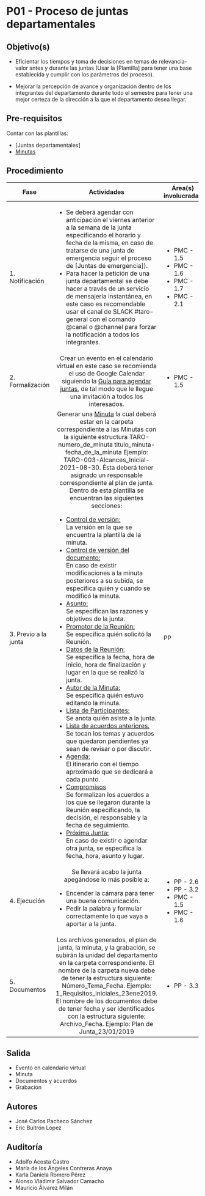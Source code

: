# P01 - Proceso de juntas departamentales

## Objetivo(s)

- Eficientar los tiempos y toma de decisiones en temas de relevancia-valor antes y durante las juntas (Usar la [Plantilla] para tener una base establecida y cumplir con los parámetros del proceso).

- Mejorar la percepción de avance y organización dentro de los integrantes del departamento durante todo el semestre para tener una mejor certeza de la dirección a la que el departamento desea llegar.

## Pre-requisitos

Contar con las plantillas:

- [Juntas departamentales]
- [Minutas](../plantillas/PL1-plantilla-para-minutas)

## Procedimiento

| Fase |   Actividades   | Área(s) involucradas |
|------|:---------------:|--------------------|
| 1. Notificación    | <ul align="left"><li>Se deberá agendar con anticipación el viernes anterior a la semana de la junta especificando el horario y fecha de la misma, en caso de tratarse de una junta de emergencia seguir el proceso de  [Juntas de emergencia]).</li><li>Para hacer la petición de una junta departamental se debe hacer a través de un servicio de mensajería instantánea, en este caso es recomendable usar  el canal de SLACK #taro-general con el comando @canal o @channel para forzar la notificación a todos los integrantes.</li></ul> | <ul><li>PMC - 1.5</li><li>PMC - 1.6</li><li>PMC - 1.7</li><li>PMC - 2.1</li></ul> |
| 2. Formalización    | Crear un evento en el calendario virtual en este caso se recomienda el uso de Google Calendar siguiendo la [Guía para agendar juntas](../guias/G01-guia-para-agendar-juntas), de tal modo que le llegue una invitación a todos los interesados. | <ul><li>PMC - 1.5</li></ul> |
| 3. Previo a la junta     | Generar una [Minuta](../plantillas/PL1-plantilla-para-minutas) la cual deberá estar en la carpeta correspondiente a las Minutas con la siguiente estructura TARO-numero_de_minuta titulo_minuta-fecha_de_la_minuta  Ejemplo: TARO-003-Alcances_Inicial-2021-08-30. Ésta deberá tener asignado un responsable correspondiente al plan de junta. Dentro de esta plantilla se encuentran las siguientes secciones:  <ul align="left"> <li><u>  Control de versión: </u></li> La versión en la que se encuentra la plantilla de la minuta.  <li><u>  Control de versión del documento: </u> </li> En caso de existir modificaciones a la minuta posteriores a su subida, se especifica quién y cuando se modificó la minuta.  <li><u> Asunto: </u></li> Se especifican las razones y objetivos de la junta. <li><u>Promotor de la Reunión:  </u></li> Se especifica quién solicitó la Reunión. <li><u>  Datos de la Reunión:  </u></li>Se especifica la fecha, hora de inicio, hora de finalización y lugar en la que se realizó la junta.<li><u> Autor de la Minuta:  </u></li>Se especifica quién estuvo editando la minuta.<li><u> Lista de Participantes:  </u></li>Se anota quién asiste a la junta.<li><u>Lista de acuerdos anteriores.</u></li>Se tocan los temas y acuerdos que quedaron pendientes ya sean de revisar o por discutir. <li><u> Agenda:  </u></li>El itinerario con el tiempo aproximado que se dedicará a cada punto.<li><u> Compromisos </u></li>Se formalizan los acuerdos a los que se llegaron durante la Reunión especificando, la decisión, el responsable y la fecha de seguimiento.<li><u> Próxima Junta:  </u></li>En caso de existir o agendar otra junta, se especifica la fecha, hora, asunto y lugar. </ul>  | PP |
| 4. Ejecución | Se llevará acabo la junta apegándose lo más posible a: <ul align="left"><li>Encender la cámara para tener una buena comunicación.  </li><li>Pedir la palabra y formular correctamente lo que vaya a aportar a la junta.</li></ul>  | <ul><li>PP - 2.6</li><li>PP - 3.2</li><li>PMC - 1.5</li><li>PMC - 1.6</li></ul> |
| 5. Documentos | Los archivos generados, el plan de junta, la minuta, y la grabación, se subirán la unidad del departamento en la carpeta correspondiente. El nombre de la carpeta nueva debe de tener la estructura siguiente: Número_Tema_Fecha. Ejemplo: 1_Requisitos_iniciales_23ene2019. El nombre de los documentos debe de tener fecha y ser identificados con la estructura siguiente: Archivo_Fecha. Ejemplo: Plan de Junta_23/01/2019 | <ul><li>PP - 3.3</li></ul> |

## Salida

<ul><li>Evento en calendario virtual</li><li>Minuta</li><li>Documentos y acuerdos</li><li>Grabación</li></ul>

## Autores

<ul>
<li>José Carlos Pacheco Sánchez</li>
<li>Eric Buitrón López</li>
</ul>

## Auditoría

<ul>
<li>Adolfo Acosta Castro</li>
<li>María de los Ángeles Contreras Anaya</li>
<li>Karla Daniela Romero Pérez</li>
<li>Alonso Vladimir Salvador Camacho</li>
<li>Mauricio Álvarez Milán</li>
</ul>
